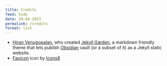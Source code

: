 ```yaml
---
title: Credits
feed: hide
date: 28-04-2023
permalink: /credits
format: list
---
```


- [Hiran Venugopalan](https://hiran.in/), who created [Jekyll Garden](https://jekyll-garden.github.io/), a markdown friendly theme that lets publish [Obsidian](https://obsidian.md/) vault (or a subset of it) as a Jekyll static website.
- [Favicon](https://icons8.com/icon/2o5wUbCs3nEl/cancel) icon by [Icons8](https://icons8.com/)

